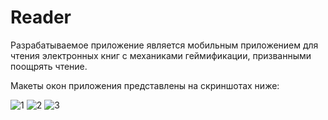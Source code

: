 # Reader

Разрабатываемое приложение является мобильным приложением для чтения электронных книг с механиками геймификации, призванными поощрять чтение.

Макеты окон приложения представлены на скриншотах ниже:

![1](https://user-images.githubusercontent.com/69364068/195129149-bc3f9776-b399-425e-bb87-87c80edc5dbc.png)
![2](https://user-images.githubusercontent.com/69364068/195129168-7264db07-0403-4187-b31a-ee43a842e87b.png)
![3](https://user-images.githubusercontent.com/69364068/195129175-420e90b4-b0ef-46a9-acdd-5a2436dcf909.png)
